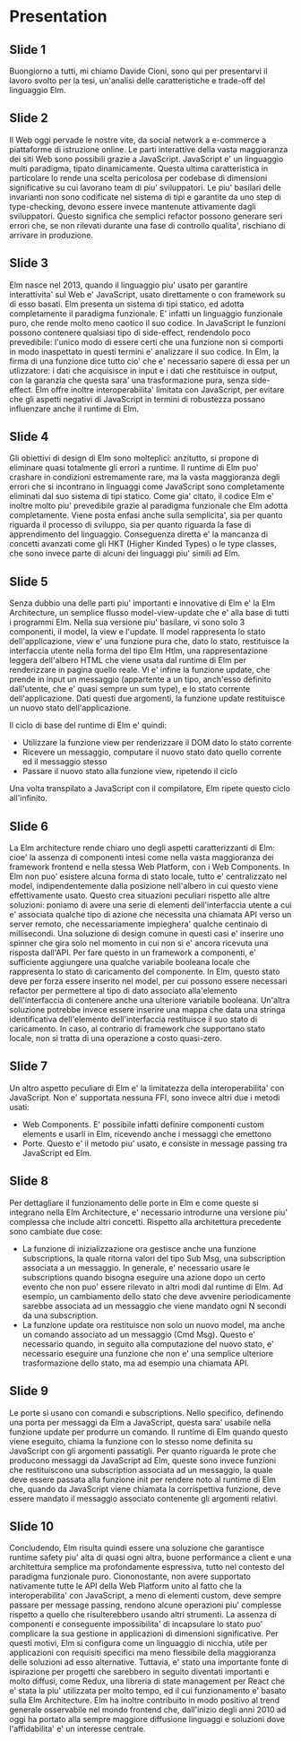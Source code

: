 # Presentation

## Slide 1

Buongiorno a tutti, mi chiamo Davide Cioni, sono qui per presentarvi il lavoro svolto per la tesi, un'analisi delle caratteristiche e trade-off del linguaggio Elm.

## Slide 2

Il Web oggi pervade le nostre vite, da social network a e-commerce a piattaforme di istruzione online. Le parti interattive della vasta maggioranza dei siti Web sono possibili grazie a JavaScript. JavaScript e' un linguaggio multi paradigma, tipato dinamicamente. Questa ultima caratteristica in particolare lo rende una scelta pericolosa per codebase di dimensioni significative su cui lavorano team di piu' sviluppatori. Le piu' basilari delle invarianti non sono codificate nel sistema di tipi e garantite da uno step di type-checking, devono essere invece mantenute attivamente dagli sviluppatori. Questo significa che semplici refactor possono generare seri errori che, se non rilevati durante una fase di controllo qualita', rischiano di arrivare in produzione.

## Slide 3

Elm nasce nel 2013, quando il linguaggio piu' usato per garantire interattivita' sul Web e' JavaScript, usato direttamente o con framework su di esso basati. Elm presenta un sistema di tipi statico, ed adotta completamente il paradigma funzionale. E' infatti un linguaggio funzionale puro, che rende molto meno caotico il suo codice. In JavaScript le funzioni possono contenere qualsiasi tipo di side-effect, rendendolo poco prevedibile: l'unico modo di essere certi che una funzione non si comporti in modo inaspettato in questi termini e' analizzare il suo codice. In Elm, la firma di una funzione dice tutto cio' che e' necessario sapere di essa per un utlizzatore: i dati che acquisisce in input e i dati che restituisce in output, con la garanzia che questa sara' una trasformazione pura, senza side-effect. Elm offre inoltre interoperabilita' limitata con JavaScript, per evitare che gli aspetti negativi di JavaScript in termini di robustezza possano influenzare anche il runtime di Elm.

## Slide 4

Gli obiettivi di design di Elm sono molteplici: anzitutto, si propone di eliminare quasi totalmente gli errori a runtime. Il runtime di Elm puo' crashare in condizioni estremamente rare, ma la vasta maggioranza degli errori che si incontrano in linguaggi come JavaScript sono completamente eliminati dal suo sistema di tipi statico. Come gia' citato, il codice Elm e' inoltre molto piu' prevedibile grazie al paradigma funzionale che Elm adotta completamente. Viene posta enfasi anche sulla semplicita', sia per quanto riguarda il processo di sviluppo, sia per quanto riguarda la fase di apprendimento del linguaggio. Conseguenza diretta e' la mancanza di concetti avanzati come gli HKT (Higher Kinded Types) o le type classes, che sono invece parte di alcuni dei linguaggi piu' simili ad Elm.

## Slide 5

Senza dubbio una delle parti piu' importanti e innovative di Elm e' la Elm Architecture, un semplice flusso model-view-update che e' alla base di tutti i programmi Elm. Nella sua versione piu' basilare, vi sono solo 3 componenti, il model, la view e l'update. Il model rappresenta lo stato dell'applicazione, view e' una funzione pura che, dato lo stato, restituisce la interfaccia utente nella forma del tipo Elm Htlm, una rappresentazione leggera dell'albero HTML che viene usata dal runtime di Elm per renderizzare in pagina quello reale. Vi e' infine la funzione update, che prende in input un messaggio (appartente a un tipo, anch'esso definito dall'utente, che e' quasi sempre un sum type), e lo stato corrente dell'applicazione. Dati questi due argomenti, la funzione update restituisce un nuovo stato dell'applicazione.

Il ciclo di base del runtime di Elm e' quindi:

-   Utilizzare la funzione view per renderizzare il DOM dato lo stato corrente
-   Ricevere un messaggio, computare il nuovo stato dato quello corrente ed il messaggio stesso
-   Passare il nuovo stato alla funzione view, ripetendo il ciclo

Una volta transpilato a JavaScript con il compilatore, Elm ripete questo ciclo all'infinito.

## Slide 6

La Elm architecture rende chiaro uno degli aspetti caratterizzanti di Elm: cioe' la assenza di componenti intesi come nella vasta maggioranza dei framework frontend e nella stessa Web Platform, con i Web Components. In Elm non puo' esistere alcuna forma di stato locale, tutto e' centralizzato nel model, indipendentemente dalla posizione nell'albero in cui questo viene effettivamente usato. Questo crea situazioni peculiari rispetto alle altre soluzioni: poniamo di avere una serie di elementi dell'interfaccia utente a cui e' associata qualche tipo di azione che necessita una chiamata API verso un server remoto, che necessariamente impieghera' qualche centinaio di millisecondi. Una soluzione di design comune in questi casi e' inserire uno spinner che gira solo nel momento in cui non si e' ancora ricevuta una risposta dall'API. Per fare questo in un framework a componenti, e' sufficiente aggiungere una qualche variabile booleana locale che rappresenta lo stato di caricamento del componente. In Elm, questo stato deve per forza essere inserito nel model, per cui possono essere necessari refactor per permettere al tipo di dato associato alla'elemento dell'interfaccia di contenere anche una ulteriore variabile booleana. Un'altra soluzione potrebbe invece essere inserire una mappa che data una stringa identificativa dell'elemento dell'interfaccia restituisce il suo stato di caricamento. In caso, al contrario di framework che supportano stato locale, non si tratta di una operazione a costo quasi-zero.

## Slide 7

Un altro aspetto peculiare di Elm e' la limitatezza della interoperabilita' con JavaScript. Non e' supportata nessuna FFI, sono invece altri due i metodi usati:

-   Web Components. E' possibile infatti definire componenti custom elements e usarli in Elm, ricevendo anche i messaggi che emettono
-   Porte. Questo e' il metodo piu' usato, e consiste in message passing tra JavaScript ed Elm.

## Slide 8

Per dettagliare il funzionamento delle porte in Elm e come queste si integrano nella Elm Architecture, e' necessario introdurne una versione piu' complessa che include altri concetti. Rispetto alla architettura precedente sono cambiate due cose:

-   La funzione di inizializzazione ora gestisce anche una funzione subscriptions, la quale ritorna valori del tipo Sub Msg, una subscription associata a un messaggio. In generale, e' necessario usare le subscriptions quando bisogna eseguire una azione dopo un certo evento che non puo' essere rilevato in altri modi dal runtime di Elm. Ad esempio, un cambiamento dello stato che deve avvenire periodicamente sarebbe associata ad un messaggio che viene mandato ogni N secondi da una subscription.
-   La funzione update ora restituisce non solo un nuovo model, ma anche un comando associato ad un messaggio (Cmd Msg). Questo e' necessario quando, in seguito alla computazione del nuovo stato, e' necessario eseguire una funzione che non e' una semplice ulteriore trasformazione dello stato, ma ad esempio una chiamata API.

## Slide 9

Le porte si usano con comandi e subscriptions. Nello specifico, definendo una porta per messaggi da Elm a JavaScript, questa sara' usabile nella funzione update per produrre un comando. Il runtime di Elm quando questo viene eseguito, chiama la funzione con lo stesso nome definita su JavaScript con gli argomenti passatigli. Per quanto riguarda le prote che producono messaggi da JavaScript ad Elm, queste sono invece funzioni che restituiscono una subscription associata ad un messaggio, la quale deve essere passata alla funzione init per rendere noto al runtime di Elm che, quando da JavaScript viene chiamata la corrispettiva funzione, deve essere mandato il messaggio associato contenente gli argomenti relativi.

## Slide 10

Concludendo, Elm risulta quindi essere una soluzione che garantisce runtime safety piu' alta di quasi ogni altra, buone performance a client e una architettura semplice ma profondamente espressiva, tutto nel contesto del paradigma funzionale puro. Ciononostante, non avere supportato nativamente tutte le API della Web Platform unito al fatto che la interoperabilita' con JavaScript, a meno di elementi custom, deve sempre passare per message passing, rendono alcune operazioni piu' complesse rispetto a quello che risulterebbero usando altri strumenti. La assenza di componenti e conseguente impossibilita' di incapsulare lo stato puo' complicare la sua gestione in applicazioni di dimensioni significative. Per questi motivi, Elm si configura come un linguaggio di nicchia, utile per applicazioni con requisiti specifici ma meno flessibile della maggioranza delle soluzioni ad esso alternative. Tuttavia, e' stato una importante fonte di ispirazione per progetti che sarebbero in seguito diventati importanti e molto diffusi, come Redux, una libreria di state management per React che e' stata la piu' utilizzata per molto tempo, ed il cui funzionamento e' basato sulla Elm Architecture. Elm ha inoltre contribuito in modo positivo al trend generale osservabile nel mondo frontend che, dall'inizio degli anni 2010 ad oggi ha portato alla sempre maggiore diffusione linguaggi e soluzioni dove l'affidabilita' e' un interesse centrale.
